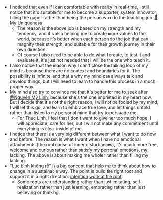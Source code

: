- I noticed that even if I can comfortable with reality in real-time, I still notice that it's suitable for me to become a supporter, system innovator, filling the gaper rather than being the person who do the teaching job. [🌱My Uniqueness](<🌱My Uniqueness.md>)
    - The reason is the above job is based on my strength and my tendency, and it's also helping me to create more values to the world, because it's better when each person do the job that can magnify their strength, and suitable for their growth journey in their own direction.
    - Of course I also need to be able to do what I create, to test it and evaluate it, it's just not needed that I will be the one who teach it.
- I also notice that the reason why I can't close the talking loop of my mind is because there are no context and boundaries for it. The possibility is infinite, and that's why my mind can always talk and develop things, but I will need to learn to handle this process in a much proper way. 
- My mind also try to convince me that it's better for me to seek after [@Nguyễn Mỹ Linh](<@Nguyễn Mỹ Linh.md>), because she's the one imprinted in my heart now. But I decide that it's not the right reason, I will not be fooled by my mind, I will let this go, and learn to embrace true love, and let things unfold rather than listen to my personal mind that try to persuade me.
    - For Thục Linh, I feel that I don't want to give her too much hope, I will appreciate, care for her, but I will not make any commitment until everything is clear inside of me.
- I notice that there is a very big different between what I want to do now and before. The reason is what I want when I have no emotional attachments (the root cause of inner disturbances), it's much more free, welcome and curious rather than satisfy my personal emotions, my lacking. The above is about making me wholer rather than filling my lacking.
- "Lục bình không rễ" is a big concept that help me to think about how to change in a sustainable way. The point is build the right root and support it in a right direction. [intention](<intention.md>) [work at the root](<work at the root.md>)
    - Some roots are understanding rather than just imitating, self-realization rather than just learning, embracing rather than just believing or thinking.
